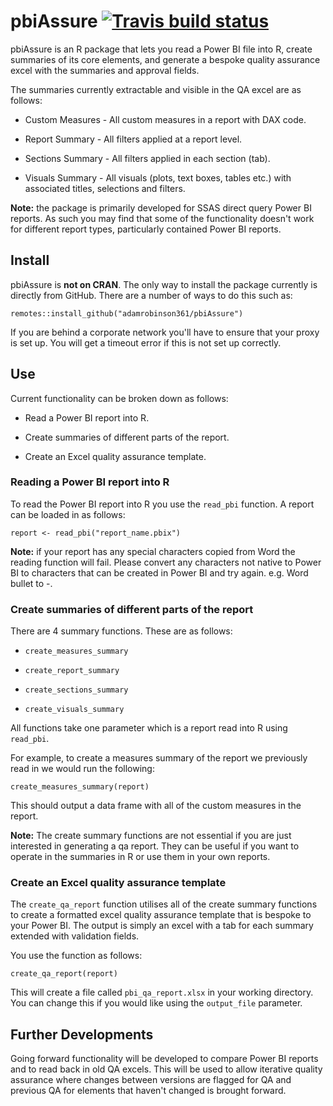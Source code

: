 # pbiAssure [![Travis build status](https://travis-ci.org/adamrobinson361/pbiAssure.svg?branch=master)](https://travis-ci.org/adamrobinson361/pbiAssure)

pbiAssure is an R package that lets you read a Power BI file into R, create summaries of its core elements, and generate a bespoke quality assurance excel with the summaries and approval fields.

The summaries currently extractable and visible in the QA excel are as follows:

- Custom Measures - All custom measures in a report with DAX code.

- Report Summary - All filters applied at a report level.

- Sections Summary - All filters applied in each section (tab).

- Visuals Summary - All visuals (plots, text boxes, tables etc.) with associated titles, selections and filters.

**Note:** the package is primarily developed for SSAS direct query Power BI reports. As such you may find that some of the functionality doesn't work for different report types, particularly contained Power BI reports.

## Install

pbiAssure is **not on CRAN**. The only way to install the package currently is directly from GitHub. There are a number of ways to do this such as:

`
remotes::install_github("adamrobinson361/pbiAssure")
`

If you are behind a corporate network you'll have to ensure that your proxy is set up. You will get a timeout error if this is not set up correctly.

## Use

Current functionality can be broken down as follows: 

- Read a Power BI report into R.

- Create summaries of different parts of the report.

- Create an Excel quality assurance template.

### Reading a Power BI report into R

To read the Power BI report into R you use the `read_pbi` function. A report can be loaded in as follows:

`
report <- read_pbi("report_name.pbix")
`

**Note:** if your report has any special characters copied from Word the reading function will fail. Please convert any characters not native to Power BI to characters that can be created in Power BI and try again. e.g. Word bullet to -.

### Create summaries of different parts of the report

There are 4 summary functions. These are as follows:

- `create_measures_summary`

- `create_report_summary`

- `create_sections_summary`

- `create_visuals_summary`

All functions take one parameter which is a report read into R using `read_pbi`.

For example, to create a measures summary of the report we previously read in we would run the following:

`
create_measures_summary(report)
`

This should output a data frame with all of the custom measures in the report.

**Note:** The create summary functions are not essential if you are just interested in generating a qa report. They can be useful if you want to operate in the summaries in R or use them in your own reports.

### Create an Excel quality assurance template

The `create_qa_report` function utilises all of the create summary functions to create a formatted excel quality assurance template that is bespoke to your Power BI. The output is simply an excel with a tab for each summary extended with validation fields.

You use the function as follows:

`
create_qa_report(report)
`

This will create a file called `pbi_qa_report.xlsx` in your working directory. You can change this if you would like using the `output_file` parameter.

## Further Developments

Going forward functionality will be developed to compare Power BI reports and to read back in old QA excels. This will be used to allow iterative quality assurance where changes between versions are flagged for QA and previous QA for elements that haven't changed is brought forward.
